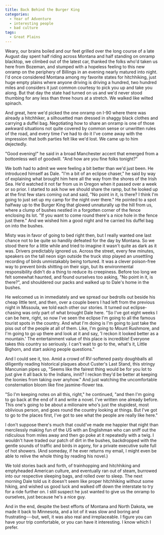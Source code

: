 ```yaml
---
title: Back Behind the Burger King
categories:
  - Year of Adventure
  - interesting people
  - bad culture
tags:
  - Great Plains
---
```


Weary, our brains boiled and our feet grilled over the long course of a late August day spent half riding across Montana and half standing on onramp blacktop, we climbed out of the latest car, thanked the folks who'd taken us here from Bozeman, and stumped with a hopeless feeling to this new onramp on the periphery of Billings in an evening nearly matured into night. I'd once considered Montana among my favorite states for hitchhiking, just huge empty plains where anyone driving is driving a hundred, two hundred miles and considers it just common courtesy to pick you up and take you along. But that day the state had turned on us and we'd never stood thumbing for any less than three hours at a stretch. We walked like wilted spinach.

And great, here we'd picked the one onramp on I-90 where there was already a hitchhiker, a silhouetted man dressed in shaggy black clothes and carrying a duffel bag. Negotiating how to share an onramp is one of those awkward situations not quite covered by common sense or unwritten rules of the road, and every time I've had to do it I've come away with the impression that both parties felt like we'd lost. We came up to him dejectedly.

"Good evening!" he said in a broad Manchester accent that emerged from a bottomless well of goodwill. "And how are you fine folks tonight?"

We both had to admit we were feeling a bit better than we'd just been. He introduced himself as Dale. "I'm a bit of an eclipse chaser," he said by way of explaining what brought him here all the way from the shores of the Irish Sea. He'd watched it not far from us in Oregon when it passed over a week or so prior. I started to ask how we should share the ramp, but he looked up at the first few stars coming out and said, "No point in it, is there? I think I'm going to just set up my camp for the night over there." He pointed to a spot halfway up to the Burger King that glowed unnaturally up the hill from us, where a clump of bushes nestled in a forgotten corner of the fence enclosing its lot. "If you want to come round there's a nice hole in the fence just there." And we wished him a good night and he carried his duffel bag on into the bushes.

Misty was in favor of going to bed right then, but I really wanted one last chance not to be quite so handily defeated for the day by Montana. So we stood there for a little while and tried to imagine it wasn't quite as dark as it was. Drivers predictably ignored us. Across the street, every few minutes, speakers on the tall neon sign outside the truck stop played an unsettling recording of birds unmistakably being tortured. It was a clever poison-free way to prevent birds shitting on their sign, but its environmental responsibility didn't do a thing to reduce its creepiness. Before too long we felt somewhat haunted, and found ourselves too asking, "No point in it, is there?", and shouldered our packs and walked up to Dale's home in the bushes.

He welcomed us in immediately and we spread our bedrolls out beside his cheap little tent, and then, over a couple beers I had left from the previous night in Missoula, we told each other our stories. It turned out eclipse-chasing was only part of what brought Dale here. "So I've got eight weeks I can be here, right, so now I've seen the eclipse I'm going to all the famous tourist spots in the country. And what I'm doing is I'm going to just take the piss out of the people at all of them. Like, I'm going to Mount Rushmore, and I'm going to go up there and look at it and say, 'I reckon it looked better as a mountain.' The entertainment value of this place is incredible! Everyone takes this country so seriously. I can't wait to go to the, what's it, Little Bighorn, and start asking people questions."

And I could see it, too. Amid a crowd of RV-softened pasty doughballs all diligently reading historical plaques about Custer's Last Stand, this stringy Mancunian pipes up, "Seems like the fairest thing would be for you lot to just give it all back to the Indians, innit? I reckon they'd be better at keeping the loonies from taking over anyhow." And just watching the uncomfortable consternation bloom like fine jasmine-flower tea.

"So I'm keeping notes on all this, right," he continued, "and then I'm going to go back at the end of it and write a novel. I've written one already before. This one's going to be about a milionaire who's just the stupidest, most oblivious person, and goes round the country looking at things. But I've got to go to the places first, I've got to see what the people are really like here."

I don't suppose there's much that could've made me happier that night than mercilessly making fun of the US with an Englishman who can sniff out the ridiculous from miles away and then go poke at it repeatedly with a twig. I wouldn't have traded our patch of dirt in the bushes, backdropped with the gentle sounds of traffic and birds in agony, for a private executive suite full of hot showers. (And someday, if he ever returns my email, I might even be able to relive the whole thing by reading his novel.)

We told stories back and forth, of trainhopping and hitchhiking and emptyheaded American culture, and eventually ran out of steam, burrowed into our respective sleeping bags, and rolled over to sleep. The next morning Dale told us it doesn't seem like proper hitchhiking without some hiking, and wished us good luck and walked off down the interstate to try for a ride further on. I still suspect he just wanted to give us the onramp to ourselves, just because he's a nice guy.

And in the end, despite the best efforts of Montana and North Dakota, we made it back to Minnesota, and a lot of it was slow and boring and frustrating---but, well, it was also real and irreplaceable. I figure you can have your trip comfortable, or you can have it interesting. I know which I prefer.